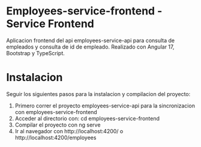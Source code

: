 # Employees-service-frontend - Service Frontend

Aplicacion frontend del api employees-service-api para consulta de empleados y consulta de id de empleado.
Realizado con Angular 17, Bootstrap y TypeScript.

# Instalacion

Seguir los siguientes pasos para la instalacion y compilacion del proyecto:

1. Primero correr el proyecto employees-service-api para la sincronizacion con employees-service-frontend
2. Acceder al directorio con: cd employees-service-frontend
3. Compilar el proyecto con ng serve
4. Ir al navegador con http://localhost:4200/ o http://localhost:4200/employees
